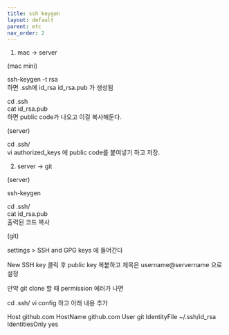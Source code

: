 ```yaml
---
title: ssh keygen
layout: default
parent: etc
nav_order: 2
---
```


1. mac -> server  
 
(mac mini)  
 
ssh-keygen -t rsa  
하면 .ssh에 id_rsa id_rsa.pub 가 생성됨  
 
cd .ssh  
cat id_rsa.pub  
하면 public code가 나오고 이걸 복사해둔다.  
 
(server)  
 
cd .ssh/  
vi authorized_keys
에 public code를 붙여넣기 하고 저장.  
 
 
 
2. server -> git  
 
(server)  
 
ssh-keygen  
 
cd .ssh/  
cat id_rsa.pub  
출력된 코드 복사  
 
(git)
 
settings > SSH and GPG keys 에 들어간다
 
New SSH key 클릭 후 public key 복붙하고 제목은 username@servername 으로 설정  
 
 
만약 git clone 할 때 permission 에러가 나면
 
cd .ssh/
vi config
하고 아래 내용 추가  
 
Host github.com
  HostName github.com
  User git
  IdentityFile ~/.ssh/id_rsa
  IdentitiesOnly yes